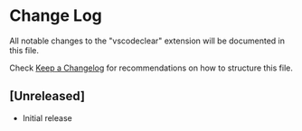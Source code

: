 # Change Log

All notable changes to the "vscodeclear" extension will be documented in this file.

Check [Keep a Changelog](http://keepachangelog.com/) for recommendations on how to structure this file.

## [Unreleased]

- Initial release